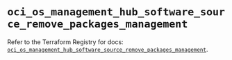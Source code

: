 # `oci_os_management_hub_software_source_remove_packages_management`

Refer to the Terraform Registry for docs: [`oci_os_management_hub_software_source_remove_packages_management`](https://registry.terraform.io/providers/hashicorp/oci/7.19.0/docs/resources/os_management_hub_software_source_remove_packages_management).
